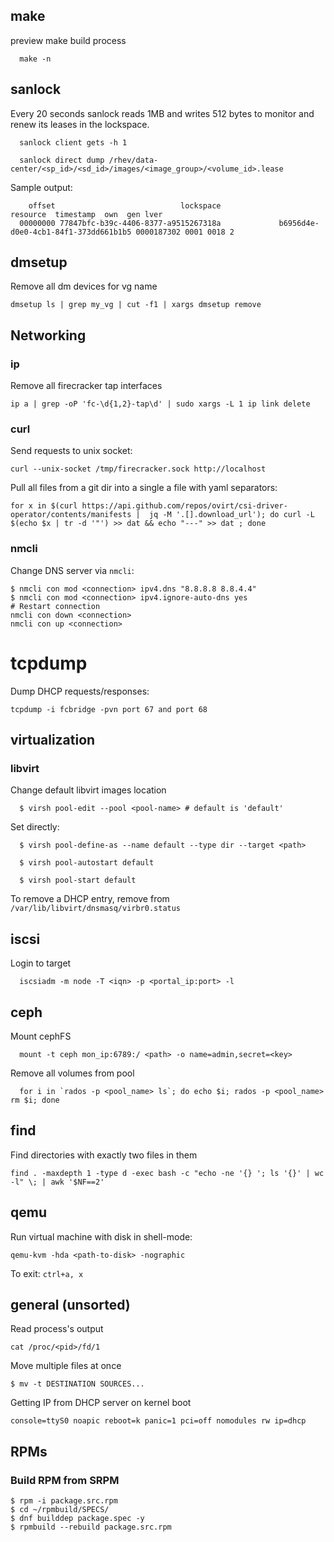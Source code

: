 ## make
preview make build process
```
  make -n
```

## sanlock
Every 20 seconds sanlock reads 1MB and writes 512 bytes to monitor and renew its leases in the lockspace.
```
  sanlock client gets -h 1
```

```
  sanlock direct dump /rhev/data-center/<sp_id>/<sd_id>/images/<image_group>/<volume_id>.lease
```
Sample output:
```
    offset                            lockspace                                         resource  timestamp  own  gen lver
  00000000 77847bfc-b39c-4406-8377-a9515267318a             b6956d4e-d0e0-4cb1-84f1-373dd661b1b5 0000187302 0001 0018 2
```
## dmsetup
Remove all dm devices for vg name
```
dmsetup ls | grep my_vg | cut -f1 | xargs dmsetup remove
```

## Networking

### ip
Remove all firecracker tap interfaces
```
ip a | grep -oP 'fc-\d{1,2}-tap\d' | sudo xargs -L 1 ip link delete
```

### curl
Send requests to unix socket:
```
curl --unix-socket /tmp/firecracker.sock http://localhost
```

Pull all files from a git dir into a single a file with yaml separators:
```
for x in $(curl https://api.github.com/repos/ovirt/csi-driver-operator/contents/manifests |  jq -M '.[].download_url'); do curl -L $(echo $x | tr -d '"') >> dat && echo "---" >> dat ; done
```

### nmcli

Change DNS server via `nmcli`:
```shell
$ nmcli con mod <connection> ipv4.dns "8.8.8.8 8.8.4.4"
$ nmcli con mod <connection> ipv4.ignore-auto-dns yes
# Restart connection
nmcli con down <connection>
nmcli con up <connection>
```

# tcpdump

Dump DHCP requests/responses:
```shell
tcpdump -i fcbridge -pvn port 67 and port 68
```

## virtualization
### libvirt
Change default libvirt images location
```
  $ virsh pool-edit --pool <pool-name> # default is 'default'
```
Set directly:
```
  $ virsh pool-define-as --name default --type dir --target <path>
```

```
  $ virsh pool-autostart default
```

```
  $ virsh pool-start default
```

To remove a DHCP entry, remove from `/var/lib/libvirt/dnsmasq/virbr0.status`


## iscsi
Login to target
```
  iscsiadm -m node -T <iqn> -p <portal_ip:port> -l
```

## ceph
Mount cephFS
```
  mount -t ceph mon_ip:6789:/ <path> -o name=admin,secret=<key>
```

Remove all volumes from pool
```
  for i in `rados -p <pool_name> ls`; do echo $i; rados -p <pool_name> rm $i; done
```


## find
Find directories with exactly two files in them
```
find . -maxdepth 1 -type d -exec bash -c "echo -ne '{} '; ls '{}' | wc -l" \; | awk '$NF==2'
```

## qemu

Run virtual machine with disk in shell-mode:
```
qemu-kvm -hda <path-to-disk> -nographic
```
To exit: `ctrl+a, x`


## general (unsorted)
Read process's output
```
cat /proc/<pid>/fd/1
```

Move multiple files at once
```shell
$ mv -t DESTINATION SOURCES...
```

Getting IP from DHCP server on kernel boot
```
console=ttyS0 noapic reboot=k panic=1 pci=off nomodules rw ip=dhcp
```

## RPMs

### Build RPM from SRPM

```shell
$ rpm -i package.src.rpm
$ cd ~/rpmbuild/SPECS/
$ dnf builddep package.spec -y
$ rpmbuild --rebuild package.src.rpm
```
